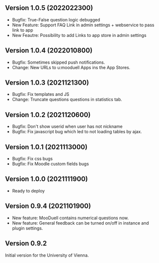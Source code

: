 ## Version 1.0.5 (2022022300)
* Bugfix: True-False question logic debugged
* New Feature: Support FAQ Link in admin settings + webservice to pass link to app
* New Feautre: Possibility to add Links to app store in admin settings

## Version 1.0.4 (2022010800)
* Bugfix: Sometimes skipped push notifications.
* Change: New URLs to u:mooduell Apps ins the App Stores.

## Version 1.0.3 (2021121300)
* Bugfix: Fix templates and JS
* Change: Truncate questions questions in statistics tab.

## Version 1.0.2 (2021120600)
* Bugfix: Don't show userid when user has not nickname
* Bugfix: Fix javascript bug which led to not loading tables by ajax.

## Version 1.0.1 (2021113000)
* Bugfix: Fix css bugs
* Bugfix: Fix Moodle custom fields bugs

## Version 1.0.0 (2021111900)
* Ready to deploy


## Version 0.9.4 (2021101900)
* New feature: MooDuell contains numerical questions now.
* New feature: General feedback can be turned on/off in instance and plugin settings.

## Version 0.9.2
Initial version for the University of Vienna.